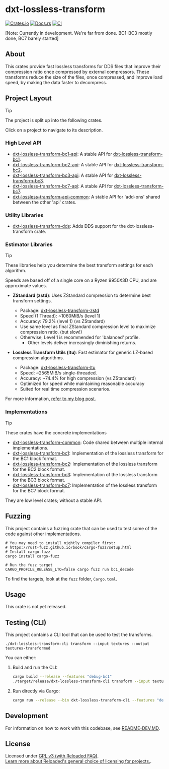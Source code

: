 # dxt-lossless-transform

[![Crates.io](https://img.shields.io/crates/v/dxt-lossless-transform.svg)](https://crates.io/crates/dxt-lossless-transform)
[![Docs.rs](https://docs.rs/dxt-lossless-transform/badge.svg)](https://docs.rs/dxt-lossless-transform)
[![CI](https://github.com/Sewer56/dxt-lossless-transform/actions/workflows/rust.yml/badge.svg)](https://github.com/Sewer56/dxt-lossless-transform/actions)

[Note: Currently in development. We're far from done. BC1-BC3 mostly done, BC7 barely started]

## About

This crates provide fast lossless transforms for DDS files that improve their compression ratio
once compressed by external compressors. These transforms reduce the size of the files, once
compressed, and improve load speed, by making the data faster to decompress.

## Project Layout

> [!TIP]
> The project is split up into the following crates.

Click on a project to navigate to its description.

### High Level API

- [dxt-lossless-transform-bc1-api]: A stable API for [dxt-lossless-transform-bc1].
- [dxt-lossless-transform-bc2-api]: A stable API for [dxt-lossless-transform-bc2].
- [dxt-lossless-transform-bc3-api]: A stable API for [dxt-lossless-transform-bc3].
- [dxt-lossless-transform-bc7-api]: A stable API for [dxt-lossless-transform-bc7].
- [dxt-lossless-transform-api-common]: A stable API for 'add-ons' shared between the other 'api' crates.

### Utility Libraries

- [dxt-lossless-transform-dds]: Adds DDS support for the dxt-lossless-transform crate.

### Estimator Libraries

> [!TIP]
> 
> These libraries help you determine the best transform settings for each algorithm.

Speeds are based off of a single core on a Ryzen 9950X3D CPU, and are approximate values.

- **ZStandard (zstd)**: Uses ZStandard compression to determine best transform settings.
  - Package: [dxt-lossless-transform-zstd]
  - Speed (1 Thread): ~1060MiB/s (level 1)
  - Accuracy: 79.2% (level 1) (vs ZStandard)
  - Use same level as final ZStandard compression level to maximize compression ratio. (but slow!)
  - Otherwise, Level 1 is recommended for 'balanced' profile.
      - Other levels deliver increasingly diminishing returns.

- **Lossless Transform Utils (ltu)**: Fast estimator for generic LZ-based compression algorithms. 
  - Package: [dxt-lossless-transform-ltu]
  - Speed: ~2565MiB/s single-threaded.
  - Accuracy: ~74.4% for high compression (vs ZStandard)
  - Optimized for speed while maintaining reasonable accuracy
  - Suited for real time compression scenarios.

For more information, [refer to my blog post](https://sewer56.dev/blog/2025/03/11/a-program-for-helping-create-lossless-transforms.html#estimator-accuracy-high-compression-level).

### Implementations

> [!TIP]
> These crates have the concrete implementations

- [dxt-lossless-transform-common]: Code shared between multiple internal implementations.
- [dxt-lossless-transform-bc1]: Implementation of the lossless transform for the BC1 block format.
- [dxt-lossless-transform-bc2]: Implementation of the lossless transform for the BC2 block format.
- [dxt-lossless-transform-bc3]: Implementation of the lossless transform for the BC3 block format.
- [dxt-lossless-transform-bc7]: Implementation of the lossless transform for the BC7 block format.

They are low level crates; without a stable API.

## Fuzzing

This project contains a fuzzing crate that can be used to test some of the code against other
implementations.

```text
# You may need to install nightly compiler first:
# https://rust-fuzz.github.io/book/cargo-fuzz/setup.html
# Install cargo-fuzz
cargo install cargo-fuzz

# Run the fuzz target
CARGO_PROFILE_RELEASE_LTO=false cargo fuzz run bc1_decode
```

To find the targets, look at the `fuzz` folder, `Cargo.toml`.

## Usage

This crate is not yet released.

## Testing (CLI)

This project contains a CLI tool that can be used to test the transforms.

```text
./dxt-lossless-transform-cli transform --input textures --output textures-transformed
```

You can either:

1. Build and run the CLI:
   ```bash
   cargo build --release --features "debug-bc1"
   ./target/release/dxt-lossless-transform-cli transform --input textures --output textures-transformed
   ```

2. Run directly via Cargo:
   ```bash
   cargo run --release --bin dxt-lossless-transform-cli --features "debug-bc1" transform --input textures --output textures-transformed
   ```

## Development

For information on how to work with this codebase, see [README-DEV.MD](README-DEV.MD).

## License

Licensed under [GPL v3 (with Reloaded FAQ)](./LICENSE).  
[Learn more about Reloaded's general choice of licensing for projects.][reloaded-license].  

[codecov]: https://about.codecov.io/
[crates-io-key]: https://crates.io/settings/tokens
[nuget-key]: https://www.nuget.org/account/apikeys
[docs]: https://dxt-lossless-transform.github.io/dxt-lossless-transform
[reloaded-license]: https://reloaded-project.github.io/Reloaded.MkDocsMaterial.Themes.R2/Pages/license.html
[dxt-lossless-transform-common]: projects/dxt-lossless-transform-common/README.MD
[dxt-lossless-transform-bc1]: projects/dxt-lossless-transform-bc1/README.MD
[dxt-lossless-transform-bc2]: projects/dxt-lossless-transform-bc2/README.MD
[dxt-lossless-transform-bc3]: projects/dxt-lossless-transform-bc3/README.MD
[dxt-lossless-transform-bc7]: projects/dxt-lossless-transform-bc7/README.MD
[dxt-lossless-transform-api-common]: projects/dxt-lossless-transform-api-common/README.MD
[dxt-lossless-transform-bc1-api]: projects/dxt-lossless-transform-bc1-api/README.MD
[dxt-lossless-transform-bc2-api]: projects/dxt-lossless-transform-bc2-api/README.MD
[dxt-lossless-transform-bc3-api]: projects/dxt-lossless-transform-bc3-api/README.MD
[dxt-lossless-transform-bc7-api]: projects/dxt-lossless-transform-bc7-api/README.MD
[dxt-lossless-transform-dds]: projects/dxt-lossless-transform-dds/README.MD
[dxt-lossless-transform-zstd]: projects/extensions/dxt-lossless-transform-zstd/README.MD
[dxt-lossless-transform-ltu]: projects/extensions/dxt-lossless-transform-ltu/README.MD
